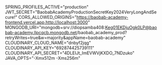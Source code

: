 SPRING_PROFILES_ACTIVE="production"
JWT_SECRET="BaobabAcademyProductionSecretKey2024VeryLongAndSecure!"
CORS_ALLOWED_ORIGINS="https://baobab-academy-frontend.vercel.app,http://localhost:3000"
MONGODB_URI="mongodb+srv://diopsamba408:Keg01EKDjuOgk0LP@baobab-academy.llpcqcb.mongodb.net/baobab_academy_prod?retryWrites=true&w=majority&appName=baobab-academy"
CLOUDINARY_CLOUD_NAME="dnbyf2jqg"
CLOUDINARY_API_KEY="692874425739111"
CLOUDINARY_API_SECRET="4DLEIJt_ImEVWVjKXDO_7NDzuko"
JAVA_OPTS="-Xmx512m -Xms256m"
